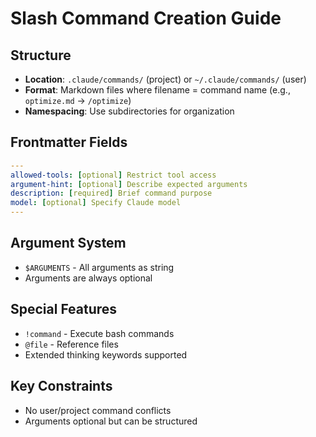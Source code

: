 # Slash Command Creation Guide

## Structure
- **Location**: `.claude/commands/` (project) or `~/.claude/commands/` (user)
- **Format**: Markdown files where filename = command name (e.g., `optimize.md` → `/optimize`)
- **Namespacing**: Use subdirectories for organization

## Frontmatter Fields
```yaml
---
allowed-tools: [optional] Restrict tool access
argument-hint: [optional] Describe expected arguments
description: [required] Brief command purpose
model: [optional] Specify Claude model
---
```

## Argument System
- `$ARGUMENTS` - All arguments as string
- Arguments are always optional

## Special Features
- `!command` - Execute bash commands
- `@file` - Reference files
- Extended thinking keywords supported

## Key Constraints
- No user/project command conflicts
- Arguments optional but can be structured
